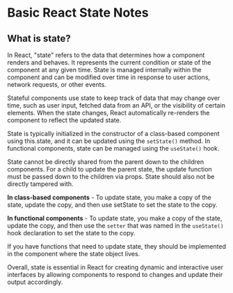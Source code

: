 # Basic React State Notes

## What is state?
In React, "state" refers to the data that determines how a component renders and behaves. It represents the current condition or state of the component at any given time. State is managed internally within the component and can be modified over time in response to user actions, network requests, or other events.

Stateful components use state to keep track of data that may change over time, such as user input, fetched data from an API, or the visibility of certain elements. When the state changes, React automatically re-renders the component to reflect the updated state.

State is typically initialized in the constructor of a class-based component using this.state, and it can be updated using the `setState()` method. In functional components, state can be managed using the `useState()` hook.

State cannot be directly shared from the parent down to the children components. For a child to update the parent state, the update function must be passed down to the children via props.  State should also not be directly tampered with.

**In class-based components** - To update state, you make a copy of the state, update the copy, and then use setState to set the state to the copy.

**In functional components** - To update state, you make a copy of the state, update the copy, and then use the `setter` that was named in the `useState()`  hook declaration to set the state to the copy.

If you have functions that need to update state, they should be implemented in the component where the state object lives.

Overall, state is essential in React for creating dynamic and interactive user interfaces by allowing components to respond to changes and update their output accordingly.
